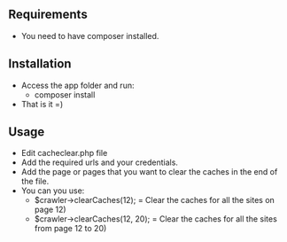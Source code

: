 Requirements
------------
- You need to have composer installed.


Installation
------------
- Access the app folder and run:
	- composer install
- That is it =)


Usage
-----
- Edit cacheclear.php file
- Add the required urls and your credentials.
- Add the page or pages that you want to clear the caches in the end of the file.
- You can you use:
	- $crawler->clearCaches(12); = Clear the caches for all the sites on page 12)
	- $crawler->clearCaches(12, 20); = Clear the caches for all the sites from page 12 to 20)